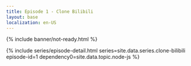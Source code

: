 ```yaml
---
title: Episode 1 - Clone Bilibili
layout: base
localization: en-US
---
```


{% include banner/not-ready.html %}

{% include series/episode-detail.html
    series=site.data.series.clone-bilibili
    episode-id=1
    dependency0=site.data.topic.node-js
%}